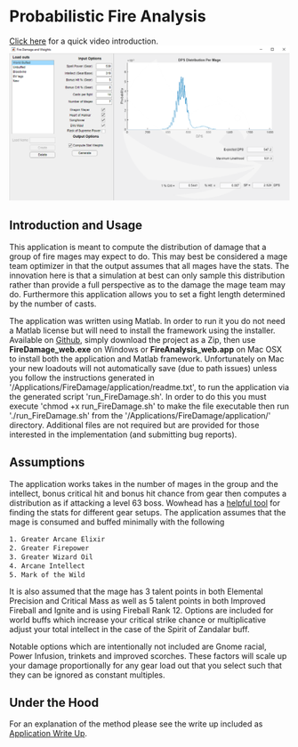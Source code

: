 # Probabilistic Fire Analysis
[Click here](https://www.youtube.com/watch?v=Ymq60CjyUSs) for a quick video introduction. 
![aapplication preview](https://github.com/MuirTheMage/ProbabilisticFireAnalysis/blob/master/applicationPreview.png)

## Introduction and Usage

This application is meant to compute the distribution of damage that a group of fire mages may expect to do. This may best be considered a mage team optimizer in that the output assumes that all mages have the stats. The innovation here is that a simulation at best can only sample this distribution rather than provide a full perspective as to the damage the mage team may do. Furthermore this application allows you to set a fight length determined by the number of casts.

The application was written using Matlab. In order to run it you do not need a Matlab license but will need to install the framework using the installer. Available on [Github](https://github.com/MuirTheMage/ProbabilisticFireAnalysis), simply download the project as a Zip, then use **FireDamage_web.exe** on Windows or **FireAnalysis_web.app** on Mac OSX to install both the application and Matlab framework. Unfortunately on Mac your new loadouts will not automatically save (due to path issues) unless you follow the instructions generated in '/Applications/FireDamage/application/readme.txt', to run the application via the generated script 'run_FireDamage.sh'. In order to do this you must execute 'chmod +x run_FireDamage.sh' to make the file executable then run './run_FireDamage.sh' from the '/Applications/FireDamage/application/' directory. Additional files are not required but are provided for those interested in the implementation (and submitting bug reports).

## Assumptions

The application works takes in the number of mages in the group and the intellect, bonus critical hit and bonus hit chance from gear then computes a distribution as if attacking a level 63 boss. Wowhead has a [helpful tool](https://classic.wowhead.com/gear-planner/) for finding the stats for different gear setups. The application assumes that the mage is consumed and buffed minimally with the following

    1. Greater Arcane Elixir
    2. Greater Firepower
    3. Greater Wizard Oil
    4. Arcane Intellect
    5. Mark of the Wild

It is also assumed that the mage has 3 talent points in both Elemental Precision and Critical Mass as well as 5 talent points in both Improved Fireball and Ignite and is using Fireball Rank 12. Options are included for world buffs which increase your critical strike chance or multiplicative adjust your total intellect in the case of the Spirit of Zandalar buff. 

Notable options which are intentionally not included are Gnome racial, Power Infusion, trinkets and improved scorches. These factors will scale up your damage proportionally for any gear load out that you select such that they can be ignored as constant multiples. 

## Under the Hood

For an explanation of the method please see the write up included as [Application Write Up](https://github.com/MuirTheMage/ProbabilisticFireAnalysis/blob/master/ApplicationWriteUp.pdf).

